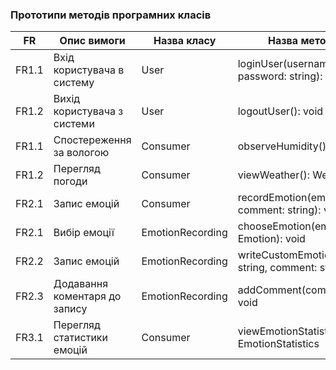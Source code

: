 ### Прототипи методів програмних класів
| FR |Опис вимоги | Назва класу | Назва методу класу|
| --- | --- | --- | --- |
| FR1.1 |Вхід користувача в систему | User |loginUser(username: string, password: string): boolean |
| FR1.2 |Вихід користувача з системи |User  |logoutUser(): void |
| FR1.1 | Спостереження за вологою | Consumer | observeHumidity(): void|
| FR1.2 |   Перегляд погоди |Consumer  | viewWeather(): Weather |
| FR2.1 | Запис емоцій| Consumer | recordEmotion(emotion: Emotion, comment: string): void |
| FR2.1 | Вибір емоції | EmotionRecording | chooseEmotion(emotion: Emotion): void |
| FR2.2 | Запис емоцій| EmotionRecording |writeCustomEmotion(emotionText: string, comment: string): void |
| FR2.3 | Додавання коментаря до запису | EmotionRecording |addComment(comment: string): void |
| FR3.1 |Перегляд статистики емоцій | Consumer | viewEmotionStatistics(): EmotionStatistics|
